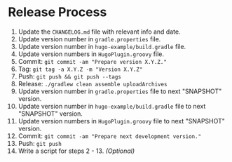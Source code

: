Release Process
===============

 1. Update the `CHANGELOG.md` file with relevant info and date.
 2. Update version number in `gradle.properties` file.
 3. Update version number in `hugo-example/build.gradle` file.
 4. Update version numbers in `HugoPlugin.groovy` file.
 5. Commit: `git commit -am "Prepare version X.Y.Z."`
 6. Tag: `git tag -a X.Y.Z -m "Version X.Y.Z"`
 7. Push: `git push && git push --tags`
 8. Release: `./gradlew clean assemble uploadArchives`
 9. Update version number in `gradle.properties` file to next "SNAPSHOT" version.
 10. Update version number in `hugo-example/build.gradle` file to next "SNAPSHOT" version.
 11. Update version numbers in `HugoPlugin.groovy` file to next "SNAPSHOT" version.
 12. Commit: `git commit -am "Prepare next development version."`
 13. Push: `git push`
 14. Write a script for steps 2 - 13. *(Optional)*
